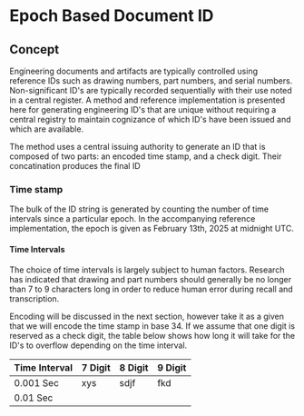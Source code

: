 # Epoch Based Document ID
## Concept
Engineering documents and artifacts are typically controlled using reference IDs such as drawing numbers, part numbers, and serial numbers. Non-significant ID's are typically recorded sequentially with their use noted in a central register. A method and reference implementation is presented here for generating engineering ID's that are unique without requiring a central registry to maintain cognizance of which ID's have been issued and which are available. 

The method uses a central issuing authority to generate an ID that is composed of two parts: an encoded time stamp, and a check digit. Their concatination produces the final ID

### Time stamp
The bulk of the ID string is generated by counting the number of time intervals since a particular epoch. In the accompanying reference implementation, the epoch is given as February 13th, 2025 at midnight UTC. 

#### Time Intervals
The choice of time intervals is largely subject to human factors. Research has indicated that drawing and part numbers should generally be no longer than 7 to 9 characters long in order to reduce human error during recall and transcription. 

Encoding will be discussed in the next section, however take it as a given that we will encode the time stamp in base 34. If we assume that one digit is reserved as a check digit, the table below shows how long it will take for the ID's to overflow depending on the time interval. 

| Time Interval | 7 Digit | 8 Digit | 9 Digit |
| ------------- | ------- | ------- | ------- |
| 0.001 Sec | xys | sdjf | fkd |
| 0.01 Sec | 